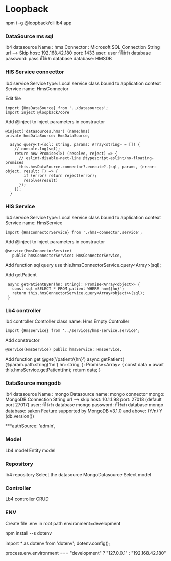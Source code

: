 # Loopback

npm i -g @loopback/cli
lb4 app

### DataSource ms sql

lb4 datasource 
Name : hms
Connector : Microsoft SQL
Connection String url --> Skip
host: 192.168.42.180
port: 1433
user: user ที่ใช้เข้า database
password: pass ที่ใช้เข้า database
database: HMSDB

### HIS Service connecttor
lb4 service
Service type: Local service class bound to application context
Service name: HmsConnector

Edit file
```
import {HmsDataSource} from '../datasources';
import inject @loopback/core
```

 Add @inject to inject parameters in constructor
 ```
@inject('datasources.hms') (name:hms)
private hmsDataSource: HmsDataSource,
```

```
  async query<T>(sql: string, params: Array<string> = []) {
    // console.log(sql);
    return new Promise<T>( (resolve, reject) => {
      // eslint-disable-next-line @typescript-eslint/no-floating-promises
      this.hmsDataSource.connector?.execute?.(sql, params, (error: object, result: T) => {
        if (error) return reject(error);
        resolve(result)
      });
    });
  }
```

### HIS Service
lb4 service
Service type: Local service class bound to application context
Service name: HmsService
```
import {HmsConnectorService} from './hms-connector.service';
```

 Add @inject to inject parameters in constructor
 ```
@service(HmsConnectorService)
    public hmsConnectorService: HmsConnectorService,
```


Add function sql query use this.hmsConnectorService.query<Array<object>>(sql);

Add getPatient
 ```
  async getPatientByHn(hn: string): Promise<Array<object>> {
    const sql =SELECT * FROM patient WHERE hn=${hn}`;
    return this.hmsConnectorService.query<Array<object>>(sql);
  }
 ```
 
 ### Lb4 controller
lb4 controller
Controller class name: Hms
Empty Controller

 ```
import {HmsService} from '../services/hms-service.service';
```
 Add constructor
 ```
@service(HmsService) public hmsService: HmsService,
```
Add function get
@get('/patient/{hn}')
  async getPatient(
    @param.path.string('hn') hn: string,
  ): Promise<Array<object>> {
    const data = await this.hmsService.getPatient(hn);
    return data;
  }

### DataSource mongodb
lb4 datasource 
Name : mongo
Datasource name: mongo
connector mongo:  MongoDB
Connection String url --> skip
host: 10.1.1.98
port: 27018 (default port 27017)
user: ที่ใช้เข้า database mongo
password: ที่ใช้เข้า database mongo
database: sakon
Feature supported by MongoDB v3.1.0 and above: (Y/n) Y (db.version())

***authSource: 'admin',
 
### Model
Lb4 model
Entity model

### Repository
lb4 repository
Select the datasource MongoDatasource
Select model

### Controller
Lb4 controller
CRUD 
 

### ENV
Create file .env in root path
environment=development

npm install --s dotenv

import * as dotenv from 'dotenv';
dotenv.config();

process.env.environment === "development" ? "127.0.0.1" : "192.168.42.180"

